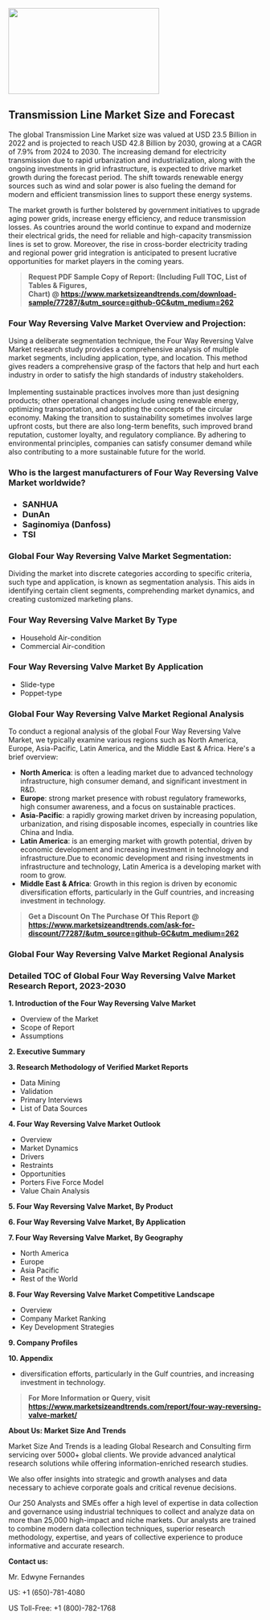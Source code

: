 <p><img class="alignnone size-medium wp-image-20088" src="https://ffe5etoiles.com/wp-content/uploads/2024/12/MST1-300x171.png" alt="" width="300" height="171" /></p><h2>Transmission Line Market Size and Forecast</h2><p>The global Transmission Line Market size was valued at USD 23.5 Billion in 2022 and is projected to reach USD 42.8 Billion by 2030, growing at a CAGR of 7.9% from 2024 to 2030. The increasing demand for electricity transmission due to rapid urbanization and industrialization, along with the ongoing investments in grid infrastructure, is expected to drive market growth during the forecast period. The shift towards renewable energy sources such as wind and solar power is also fueling the demand for modern and efficient transmission lines to support these energy systems.</p><p>The market growth is further bolstered by government initiatives to upgrade aging power grids, increase energy efficiency, and reduce transmission losses. As countries around the world continue to expand and modernize their electrical grids, the need for reliable and high-capacity transmission lines is set to grow. Moreover, the rise in cross-border electricity trading and regional power grid integration is anticipated to present lucrative opportunities for market players in the coming years.</p></p><blockquote id="" class=""><strong>Request PDF Sample Copy of Report: (Including Full TOC, List of Tables &amp; Figures, Chart)&nbsp;@&nbsp;<strong><a href="https://www.marketsizeandtrends.com/download-sample/77287/&utm_source=github-GC&utm_medium=262" target="_blank">https://www.marketsizeandtrends.com/download-sample/77287/&utm_source=github-GC&utm_medium=262</a></strong></strong></blockquote><h3 id="" class="">Four Way Reversing Valve Market&nbsp;Overview and Projection:</h3><p id="" class="">Using a deliberate segmentation technique, the Four Way Reversing Valve Market research study provides a comprehensive analysis of multiple market segments, including application, type, and location. This method gives readers a comprehensive grasp of the factors that help and hurt each industry in order to satisfy the high standards of industry stakeholders. <br /> <br />Implementing sustainable practices involves more than just designing products; other operational changes include using renewable energy, optimizing transportation, and adopting the concepts of the circular economy. Making the transition to sustainability sometimes involves large upfront costs, but there are also long-term benefits, such improved brand reputation, customer loyalty, and regulatory compliance. By adhering to environmental principles, companies can satisfy consumer demand while also contributing to a more sustainable future for the world.</p><h3 id="" class="">Who is the largest manufacturers of&nbsp;Four Way Reversing Valve Market worldwide?</h3><h3 class=""><p><ul><li>SANHUA </li><li> DunAn </li><li> Saginomiya (Danfoss) </li><li> TSI</li></ul></p></h3><h3 id="" class="">Global&nbsp;Four Way Reversing Valve Market Segmentation:</h3><p id="" class="">Dividing the market into discrete categories according to specific criteria, such type and application, is known as segmentation analysis. This aids in identifying certain client segments, comprehending market dynamics, and creating customized marketing plans.</p><h3 id="" class="">Four Way Reversing Valve Market&nbsp;By Type</h3><p><p><ul><li>Household Air-condition</li><li> Commercial Air-condition</p></li></ul></p></p><h3 id="" class="">Four Way Reversing Valve Market&nbsp;By Application</h3><p class=""><p><ul><li>Slide-type</li><li> Poppet-type</li></ul></p></p><h3 id="" class="">Global Four Way Reversing Valve Market Regional Analysis</h3><p id="" class="">To conduct a regional analysis of the global Four Way Reversing Valve Market, we typically examine various regions such as North America, Europe, Asia-Pacific, Latin America, and the Middle East &amp; Africa. Here's a brief overview:</p><ul><li><strong>North America</strong>: is often a leading market due to advanced technology infrastructure, high consumer demand, and significant investment in R&amp;D.</li><li><strong>Europe</strong>: strong market presence with robust regulatory frameworks, high consumer awareness, and a focus on sustainable practices.</li><li><strong>Asia-Pacific</strong>: a rapidly growing market driven by increasing population, urbanization, and rising disposable incomes, especially in countries like China and India.</li><li><strong>Latin America</strong>: is an emerging market with growth potential, driven by economic development and increasing investment in technology and infrastructure.Due to economic development and rising investments in infrastructure and technology, Latin America is a developing market with room to grow.</li><li><strong>Middle East &amp; Africa</strong>: Growth in this region is driven by economic diversification efforts, particularly in the Gulf countries, and increasing investment in technology.</li></ul><blockquote id="" class=""><strong>Get a Discount On The Purchase Of This Report @ <strong><a href="https://www.marketsizeandtrends.com/ask-for-discount/77287/&utm_source=github-GC&utm_medium=262" target="_blank">https://www.marketsizeandtrends.com/ask-for-discount/77287/&utm_source=github-GC&utm_medium=262</a></strong></strong></blockquote><h3 id="" class="">Global Four Way Reversing Valve Market Regional Analysis</h3><h3 id="" class="">Detailed TOC of Global Four Way Reversing Valve Market Research Report, 2023-2030</h3><p id="" class=""><strong>1. Introduction of the Four Way Reversing Valve Market</strong></p><ul><li>Overview of the Market</li><li>Scope of Report</li><li>Assumptions</li></ul><p id="" class=""><strong>2. Executive Summary</strong></p><p id="" class=""><strong>3. Research Methodology of Verified Market Reports</strong></p><ul><li>Data Mining</li><li>Validation</li><li>Primary Interviews</li><li>List of Data Sources</li></ul><p id="" class=""><strong>4. Four Way Reversing Valve Market Outlook</strong></p><ul><li>Overview</li><li>Market Dynamics</li><li>Drivers</li><li>Restraints</li><li>Opportunities</li><li>Porters Five Force Model</li><li>Value Chain Analysis</li></ul><p id="" class=""><strong>5. Four Way Reversing Valve Market, By Product</strong></p><p id="" class=""><strong>6. Four Way Reversing Valve Market, By Application</strong></p><p id="" class=""><strong>7. Four Way Reversing Valve Market, By Geography</strong></p><ul><li>North America</li><li>Europe</li><li>Asia Pacific</li><li>Rest of the World</li></ul><p id="" class=""><strong>8. Four Way Reversing Valve Market Competitive Landscape</strong></p><ul><li>Overview</li><li>Company Market Ranking</li><li>Key Development Strategies</li></ul><p id="" class=""><strong>9. Company Profiles</strong></p><p id="" class=""><strong>10. Appendix</strong></p><ul><li>diversification efforts, particularly in the Gulf countries, and increasing investment in technology.</li></ul><blockquote id="" class=""><strong>For More Information or Query, visit <strong><strong><a href="https://www.marketsizeandtrends.com/report/four-way-reversing-valve-market/" target="_blank">https://www.marketsizeandtrends.com/report/four-way-reversing-valve-market/</a></strong></strong></strong></blockquote><p id="" class=""><strong>About Us: Market Size And Trends</strong></p><p id="" class="">Market Size And Trends is a leading Global Research and Consulting firm servicing over 5000+ global clients. We provide advanced analytical research solutions while offering information-enriched research studies.</p><p id="" class="">We also offer insights into strategic and growth analyses and data necessary to achieve corporate goals and critical revenue decisions.</p><p id="" class="">Our 250 Analysts and SMEs offer a high level of expertise in data collection and governance using industrial techniques to collect and analyze data on more than 25,000 high-impact and niche markets. Our analysts are trained to combine modern data collection techniques, superior research methodology, expertise, and years of collective experience to produce informative and accurate research.</p><p id="" class=""><strong>Contact us:</strong></p><p id="" class="">Mr. Edwyne Fernandes</p><p id="" class="">US: +1 (650)-781-4080</p><p id="" class="">US Toll-Free: +1 (800)-782-1768</p>
